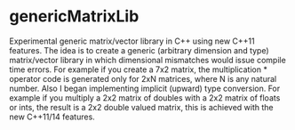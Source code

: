 # genericMatrixLib
Experimental generic matrix/vector library in C++ using new C++11 features. The idea is to create a generic (arbitrary dimension and type) matrix/vector library in which dimensional mismatches would issue compile time errors. For example if you create a 7x2 matrix, the multiplication * operator code is generated only for 2xN matrices, where N is any natural number. Also I began implementing implicit (upward) type conversion. For example if you multiply a 2x2 matrix of doubles with a 2x2 matrix of floats or ints, the result is a 2x2 double valued matrix, this is achieved with the new C++11/14 features. 
